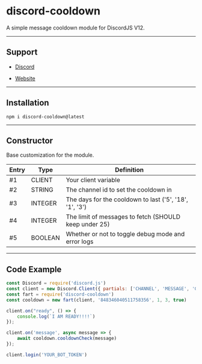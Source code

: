 # discord-cooldown
A simple message cooldown module for DiscordJS V12.

---

## Support

* [Discord](https://hyperz.dev/discord)

* [Website](https://support.hyperz.dev/)

---

## Installation

`npm i discord-cooldown@latest`

---

## Constructor

Base customization for the module.

| Entry        | Type | Definition | 
|----------------|---------------|---------------|
| #1   | CLIENT  | Your client variable
| #2   | STRING  | The channel id to set the cooldown in
| #3   | INTEGER  | The days for the cooldown to last ('5', '18', '1', '3')
| #4   | INTEGER  | The limit of messages to fetch (SHOULD keep under 25)
| #5   | BOOLEAN  | Whether or not to toggle debug mode and error logs

---

## Code Example

```js
const Discord = require('discord.js')
const client = new Discord.Client({ partials: ['CHANNEL', 'MESSAGE', 'GUILD_MEMBER', 'USER'] })
const fart = require('discord-cooldown')
const cooldown = new fart(client, '848346040511758356', 1, 3, true)

client.on("ready", () => {
    console.log(`I AM READY!!!!`)
});

client.on('message', async message => {
    await cooldown.cooldownCheck(message)
});

client.login('YOUR_BOT_TOKEN')
```
